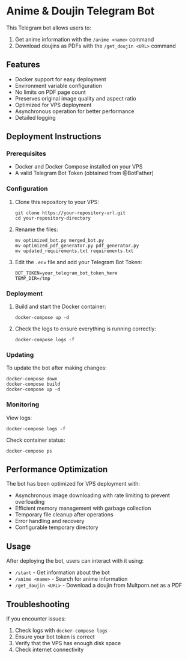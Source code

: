 # Anime & Doujin Telegram Bot

This Telegram bot allows users to:
1. Get anime information with the `/anime <name>` command
2. Download doujins as PDFs with the `/get_doujin <URL>` command

## Features

- Docker support for easy deployment
- Environment variable configuration
- No limits on PDF page count
- Preserves original image quality and aspect ratio
- Optimized for VPS deployment
- Asynchronous operation for better performance
- Detailed logging

## Deployment Instructions

### Prerequisites

- Docker and Docker Compose installed on your VPS
- A valid Telegram Bot Token (obtained from @BotFather)

### Configuration

1. Clone this repository to your VPS:
   ```
   git clone https://your-repository-url.git
   cd your-repository-directory
   ```

2. Rename the files:
   ```
   mv optimized_bot.py merged_bot.py
   mv optimized_pdf_generator.py pdf_generator.py
   mv updated_requirements.txt requirements.txt
   ```

3. Edit the `.env` file and add your Telegram Bot Token:
   ```
   BOT_TOKEN=your_telegram_bot_token_here
   TEMP_DIR=/tmp
   ```

### Deployment

1. Build and start the Docker container:
   ```
   docker-compose up -d
   ```

2. Check the logs to ensure everything is running correctly:
   ```
   docker-compose logs -f
   ```

### Updating

To update the bot after making changes:

```
docker-compose down
docker-compose build
docker-compose up -d
```

### Monitoring

View logs:
```
docker-compose logs -f
```

Check container status:
```
docker-compose ps
```

## Performance Optimization

The bot has been optimized for VPS deployment with:

- Asynchronous image downloading with rate limiting to prevent overloading
- Efficient memory management with garbage collection
- Temporary file cleanup after operations
- Error handling and recovery
- Configurable temporary directory

## Usage

After deploying the bot, users can interact with it using:

- `/start` - Get information about the bot
- `/anime <name>` - Search for anime information
- `/get_doujin <URL>` - Download a doujin from Multporn.net as a PDF

## Troubleshooting

If you encounter issues:

1. Check logs with `docker-compose logs`
2. Ensure your bot token is correct
3. Verify that the VPS has enough disk space
4. Check internet connectivity
